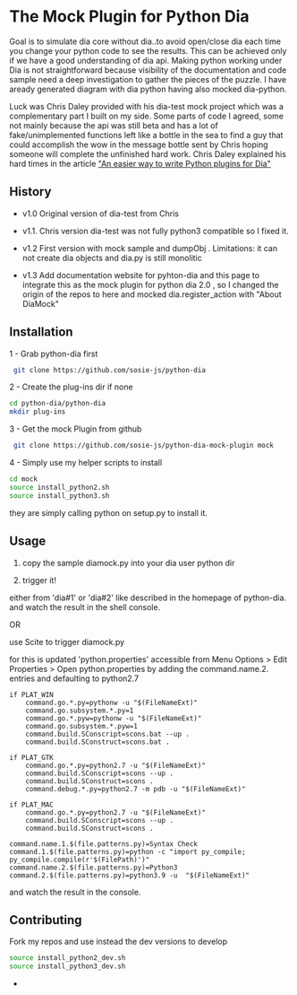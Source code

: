 # The Mock Plugin for Python Dia 

Goal is to simulate dia core without dia..to avoid open/close dia each time you change your python code to see the results. This can be achieved only if we have a good understanding of dia api. Making python working under Dia is not straightforward because visibility of the documentation and code sample need a deep investigation to gather the pieces of the puzzle. I have
aready generated diagram with dia python having also mocked dia-python.

Luck was Chris Daley provided with his dia-test mock project which was a complementary part I built on my side. Some parts of code I agreed, some not mainly because the api was still beta and has a lot of fake/unimplemented functions left like a bottle in the sea to find a guy that could accomplish the wow in the message bottle sent by Chris hoping someone will complete the unfinished hard work. Chris Daley explained his hard times in the article ["An easier way to write Python plugins for Dia"](https://chrisdaley.biz/easy-python-for-dia.html)

## History

- v1.0  Original version of dia-test from Chris 

- v1.1. Chris version dia-test was not fully python3 compatible so I fixed it.

- v1.2 First version with mock sample and dumpObj . 
Limitations: it can not create dia objects and dia.py is still monolitic

- v1.3 Add documentation website for pyhton-dia and this page to integrate this as the mock plugin for python dia 2.0 , 
so I changed the origin of the repos to here and mocked dia.register_action with "About DiaMock" 


## Installation 

1 - Grab python-dia first

```sh
 git clone https://github.com/sosie-js/python-dia
```

2 - Create the plug-ins dir if none

```sh
cd python-dia/python-dia
mkdir plug-ins
```

3 - Get the mock Plugin from github

```sh
 git clone https://github.com/sosie-js/python-dia-mock-plugin mock
```

4 - Simply use my helper scripts to install

```sh
cd mock
source install_python2.sh
source install_python3.sh
```

they are simply calling python on setup.py to install it.

## Usage

1. copy the sample diamock.py into your dia user python dir 

2. trigger it!

either from 'dia#1' or 'dia#2' like described in the homepage of python-dia.
and watch the result in the shell console. 

OR

use Scite to trigger diamock.py

for this is updated 'python.properties' 
accessible from Menu Options > Edit Properties >  Open python.properties
by adding the command.name.2. entries and defaulting to python2.7

```
if PLAT_WIN
	command.go.*.py=pythonw -u "$(FileNameExt)"
	command.go.subsystem.*.py=1
	command.go.*.pyw=pythonw -u "$(FileNameExt)"
	command.go.subsystem.*.pyw=1
	command.build.SConscript=scons.bat --up .
	command.build.SConstruct=scons.bat .

if PLAT_GTK
	command.go.*.py=python2.7 -u "$(FileNameExt)"
	command.build.SConscript=scons --up .
	command.build.SConstruct=scons .
	command.debug.*.py=python2.7 -m pdb -u "$(FileNameExt)"
	
if PLAT_MAC
	command.go.*.py=python2.7 -u "$(FileNameExt)"
	command.build.SConscript=scons --up .
	command.build.SConstruct=scons .

command.name.1.$(file.patterns.py)=Syntax Check
command.1.$(file.patterns.py)=python -c "import py_compile; py_compile.compile(r'$(FilePath)')"
command.name.2.$(file.patterns.py)=Python3
command.2.$(file.patterns.py)=python3.9 -u  "$(FileNameExt)"
```

and watch the result in the console. 

## Contributing

Fork my repos and use instead the dev versions to develop 

```sh
source install_python2_dev.sh
source install_python3_dev.sh
```

-

